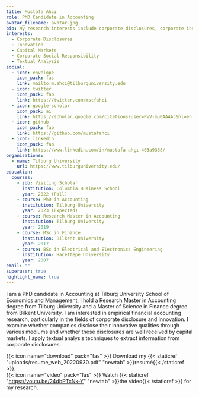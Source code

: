 ```yaml
---
title: Mustafa Ahçı
role: PhD Candidate in Accounting
avatar_filename: avatar.jpg
bio: My research interests include corporate disclosures, corporate innovation, capital markets.
interests:
  - Corporate Disclosures
  - Innovation
  - Capital Markets
  - Corporate Social Responsibility
  - Textual Analysis
social:
  - icon: envelope
    icon_pack: fas
    link: mailto:m.ahci@tilburguniversity.edu
  - icon: twitter
    icon_pack: fab
    link: https://twitter.com/mstfahci
  - icon: google-scholar
    icon_pack: ai
    link: https://scholar.google.com/citations?user=PvV-mu0AAAAJ&hl=en
  - icon: github
    icon_pack: fab
    link: https://github.com/mustafahci
  - icon: linkedin
    icon_pack: fab
    link: https://www.linkedin.com/in/mustafa-ahçı-403a9388/
organizations:
  - name: Tilburg University
    url: https://www.tilburguniversity.edu/
education:
  courses:
    - job: Visiting Scholar
      institution: Columbia Business School
      year: 2022 (Fall)
    - course: PhD in Accounting
      institution: Tilburg University
      year: 2023 (Expected)
    - course: Research Master in Accounting
      institution: Tilburg University
      year: 2019
    - course: MSc in Finance
      institution: Bilkent University
      year: 2017
    - course: BSc in Electrical and Electronics Engineering
      institution: Hacettepe University
      year: 2007
email: ""
superuser: true
highlight_name: true
---
```


I am a PhD candidate in Accounting at Tilburg University School of Economics and Management.  I hold a Research Master in Accounting degree from Tilburg University and a Master of Science in Finance degree from Bilkent University. I am interested in empirical financial accounting research, particularly in the fields of corporate disclosure and innovation. I examine whether companies disclose their innovative qualities through various mediums and whether these disclosures are well received by capital markets. I apply textual analysis techniques to extract information from corporate disclosures.  


{{< icon name="download" pack="fas" >}} Download my {{< staticref "uploads/resume_web_20220930.pdf" "newtab" >}}resumé{{< /staticref >}}.<br>
{{< icon name="video" pack="fas" >}} Watch {{< staticref "https://youtu.be/24dbPTcNk-Y" "newtab" >}}the video{{< /staticref >}} for my research.
